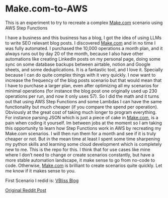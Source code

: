 # Make.com-to-AWS
This is an experiment to try to recreate a complex [Make.com](https://make.com) scenario using AWS Step Functions

I have a business and this business has a blog, I got the idea of using LLMs to write SEO relevant blog posts. I discovered [Make.com](https://make.com) and in no time I was fully automated. I purchased the 10,000 operations a month plan, and it always runs out by day 20 of the month, because I also have other automations like creating LinkedIn posts on my personal page, doing some sync on some database backups between airtable, notion and Google sheets, and some deduplications. It is a fantastic tool, and I love it. Specially because I can do quite complex things with it very quickly. I now want to increase the frequency of the blog posts scenario but that would mean that I have to purchase a larger plan, even after optimizing all my scenarios for minimal operations (for instance the blog post one originally used up 230 operations per run, and now it only uses 57). So I did the math and it turns out that using AWS Step Functions and some Lambdas I can have the same functionality but much cheaper (if you compare the spend per operation). Obviously at the great cost of taking much longer to program everything. For instance parsing JSON which is just a piece of cake in [Make.com](https://make.com), is a pain when coding it yourself. Im between jobs at the moment so I am taking this opportunity to learn how Step Functions work in AWS by recreating my Make.com scenarios. I will then run them for a month and see if it is truly cheaper or not. But in the mean time at least I spent some time sharpening my python skills and learning some cloud development which is completely new to me. This is the repo for this. I think that for use cases like mine where I don’t need to change or create scenarios constantly, but have a more stable automation landscape, it make sense to go from no-code to code. Otherwise, [Make.com](https://make.com) is brilliant to create scenarios quite quickly. Let me know if it makes sense to you.

First Scenario I redid is: [VBliss Blog](https://github.com/amaynez/Make.com-to-AWS/tree/main/VBliss_Blog)

[Original Reddit Post](https://www.reddit.com/r/Integromat/comments/1fh5qzv/user_of_makecom_started_to_migrate_scenarios_to/)